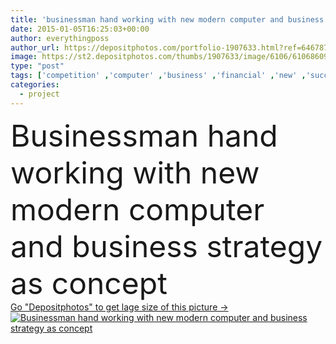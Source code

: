 ```yaml
---
title: 'businessman hand working with new modern computer and business s'
date: 2015-01-05T16:25:03+00:00
author: everythingposs
author_url: https://depositphotos.com/portfolio-1907633.html?ref=64678756
image: https://st2.depositphotos.com/thumbs/1907633/image/6106/61068609/api_thumb_450.jpg?forcejpeg=true
type: "post"
tags: ['competition' ,'computer' ,'business' ,'financial' ,'new' ,'success' ,'growth' ,'man' ,'hand' ,'modern' ,'inspiration' ,'creative' ,'concept' ,'idea' ,'icon' ,'industry' ,'think' ,'display' ,'smart' ,'working' ,'with' ,'development' ,'work' ,'job' ,'businessman' ,'performance' ,'information' ,'education' ,'intelligence' ,'project' ,'solution' ,'strategy' ,'company' ,'marketing' ,'plan' ,'vision' ,'report' ,'target' ,'innovation' ,'teamwork' ,'virtual' ,'analysis' ,'graph' ,'management' ,'chart' ,'economic' ,'opportunity' ,'brand' ,'Advice' ,'organize' ]
categories: 
  - project
---
```

<div aling="center">
            <font size="60"> Businessman hand working with new modern computer and business strategy as concept</font>   
</div>
<div>
    <a href='https://st2.depositphotos.com/thumbs/1907633/image/6106/61068609/api_thumb_450.jpg?forcejpeg=true?ref=64678756' target=_blank > Go "Depositphotos" to get lage size of this picture ->
        <img href='https://st2.depositphotos.com/thumbs/1907633/image/6106/61068609/api_thumb_450.jpg?forcejpeg=true?ref=64678756' src='https://st2.depositphotos.com/1907633/6106/i/950/depositphotos_61068609-stock-photo-businessman-hand-working-with-new.jpg?forcejpeg=true' alt='Businessman hand working with new modern computer and business strategy as concept' >
    </a>
</div>

